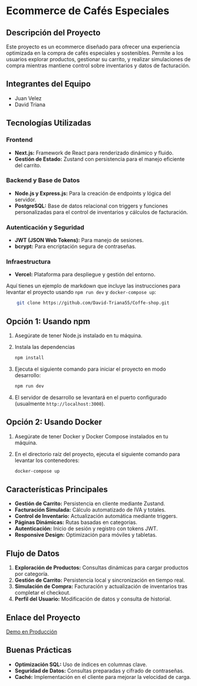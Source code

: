 
# Ecommerce de Cafés Especiales

## Descripción del Proyecto
Este proyecto es un ecommerce diseñado para ofrecer una experiencia optimizada en la compra de cafés especiales y sostenibles. Permite a los usuarios explorar productos, gestionar su carrito, y realizar simulaciones de compra mientras mantiene control sobre inventarios y datos de facturación.

## Integrantes del Equipo
- Juan Velez  
- David Triana

## Tecnologías Utilizadas
### Frontend
- **Next.js:** Framework de React para renderizado dinámico y fluido.
- **Gestión de Estado:** Zustand con persistencia para el manejo eficiente del carrito.

### Backend y Base de Datos
- **Node.js y Express.js:** Para la creación de endpoints y lógica del servidor.
- **PostgreSQL:** Base de datos relacional con triggers y funciones personalizadas para el control de inventarios y cálculos de facturación.

### Autenticación y Seguridad
- **JWT (JSON Web Tokens):** Para manejo de sesiones.
- **bcrypt:** Para encriptación segura de contraseñas.

### Infraestructura
- **Vercel:** Plataforma para despliegue y gestión del entorno.

   
Aquí tienes un ejemplo de markdown que incluye las instrucciones para levantar el proyecto usando `npm run dev` y `docker-compose up`:

```bash
    git clone https://github.com/David-Triana55/Coffe-shop.git
```

## Opción 1: Usando npm

1. Asegúrate de tener Node.js instalado en tu máquina.
2. Instala las dependencias
    ```bash
   npm install
   ```
4. Ejecuta el siguiente comando para iniciar el proyecto en modo desarrollo:

   ```bash
   npm run dev
   ```

5. El servidor de desarrollo se levantará en el puerto configurado (usualmente `http://localhost:3000`).

## Opción 2: Usando Docker

1. Asegúrate de tener Docker y Docker Compose instalados en tu máquina.
2. En el directorio raíz del proyecto, ejecuta el siguiente comando para levantar los contenedores:

   ```bash
   docker-compose up
   ```

## Características Principales
- **Gestión de Carrito:** Persistencia en cliente mediante Zustand.
- **Facturación Simulada:** Cálculo automatizado de IVA y totales.
- **Control de Inventario:** Actualización automática mediante triggers.
- **Páginas Dinámicas:** Rutas basadas en categorías.
- **Autenticación:** Inicio de sesión y registro con tokens JWT.
- **Responsive Design:** Optimización para móviles y tabletas.

## Flujo de Datos
1. **Exploración de Productos:** Consultas dinámicas para cargar productos por categoría.
2. **Gestión de Carrito:** Persistencia local y sincronización en tiempo real.
3. **Simulación de Compra:** Facturación y actualización de inventarios tras completar el checkout.
4. **Perfil del Usuario:** Modificación de datos y consulta de historial.

## Enlace del Proyecto
[Demo en Producción](https://davecode.com.co/)

## Buenas Prácticas
- **Optimización SQL:** Uso de índices en columnas clave.
- **Seguridad de Datos:** Consultas preparadas y cifrado de contraseñas.
- **Caché:** Implementación en el cliente para mejorar la velocidad de carga.

